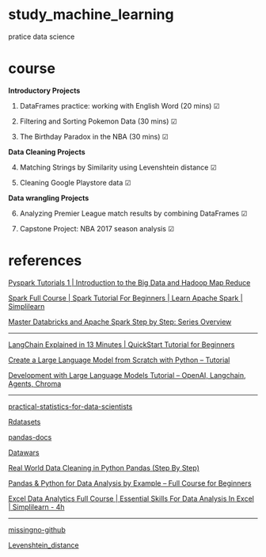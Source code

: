 # study_machine_learning

pratice data science

# course

**Introductory Projects**

1. DataFrames practice: working with English Word (20 mins) ☑

2. Filtering and Sorting Pokemon Data (30 mins) ☑

3. The Birthday Paradox in the NBA (30 mins) ☑

**Data Cleaning Projects**

4. Matching Strings by Similarity using Levenshtein distance ☑

5. Cleaning Google Playstore data ☑

**Data wrangling Projects**

6. Analyzing Premier League match results by combining DataFrames ☑

7. Capstone Project: NBA 2017 season analysis ☑

# references

[Pyspark Tutorials 1 | Introduction to the Big Data and Hadoop Map Reduce](https://www.youtube.com/watch?v=AGgyf9bO_8M&list=PLlUZLZydkS7_8WnK8fMENmJFSfPwxw9Fi&index=1)

[Spark Full Course | Spark Tutorial For Beginners | Learn Apache Spark | Simplilearn](https://www.youtube.com/watch?v=S2MUhGA3lEw)

[Master Databricks and Apache Spark Step by Step: Series Overview](https://www.youtube.com/watch?v=ChISx0-cMpU&list=PL7_h0bRfL52qWoCcS18nXcT1s-5rSa1yp&index=1)

---

[LangChain Explained in 13 Minutes | QuickStart Tutorial for Beginners](https://www.youtube.com/watch?v=aywZrzNaKjs)

[Create a Large Language Model from Scratch with Python – Tutorial](https://www.youtube.com/watch?v=UU1WVnMk4E8)

[Development with Large Language Models Tutorial – OpenAI, Langchain, Agents, Chroma](https://www.youtube.com/watch?v=xZDB1naRUlk)

---

[practical-statistics-for-data-scientists](https://github.com/gedeck/practical-statistics-for-data-scientists)

[Rdatasets](https://vincentarelbundock.github.io/Rdatasets/articles/data.html)

[pandas-docs](https://pandas.pydata.org/docs/reference/index.html)

[Datawars](https://www.datawars.io/articles/pandas-data-science-by-example-freecodecamp-video-series)

[Real World Data Cleaning in Python Pandas (Step By Step)](https://www.youtube.com/watch?v=iaZQF8SLHJs)

[Pandas & Python for Data Analysis by Example – Full Course for Beginners](https://youtu.be/gtjxAH8uaP0?si=6o1N6zyyytWaQbVL)

[ Excel Data Analytics Full Course | Essential Skills For Data Analysis In Excel | Simplilearn - 4h ](https://www.youtube.com/watch?v=OOWAk2aLEfk)

---

[missingno-github](https://github.com/ResidentMario/missingno)

[Levenshtein_distance](https://en.wikipedia.org/wiki/Levenshtein_distance)